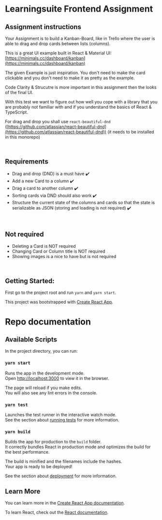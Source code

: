 # Learningsuite Frontend Assignment

## Assignment instructions
Your Assignment is to build a Kanban-Board, like in Trello where the user is able to drag and drop cards between lists (columns).

This is a great UI example built in React & Material UI: [https://minimals.cc/dashboard/kanban](https://minimals.cc/dashboard/kanban)

The given Example is just inspiration. You don't need to make the card clickable and you don't need to make it as pretty as the example.

Code Clarity & Strucutre is more important in this assignment then the looks of the final UI.

With this test we want to figure out how well you cope with a library that you are probably not familiar with and if you understand the basics of React & TypeScript.

For drag and drop you shall use `react-beautiful-dnd` ([https://github.com/atlassian/react-beautiful-dnd](https://github.com/atlassian/react-beautiful-dnd)) (it needs to be installed in this monorepo)

<br/>

## Requirements
- Drag and drop (DND) is a must have ✔️
- Add a new Card to a column ✔️
- Drag a card to another column ✔️
- Sorting cards via DND should also work ✔️
- Structure the current state of the columns and cards so that the state is serializable as JSON (storing and loading is not required) ✔️

<br/>

## Not required
- Deleting a Card is NOT required
- Changing Card or Column title is NOT required
- Showing images is a nice to have but is not required

<br/>

## Getting Started:

First go to the project root and run `yarn` and `yarn start`.

This project was bootstrapped with [Create React App](https://github.com/facebook/create-react-app).

# Repo documentation
## Available Scripts

In the project directory, you can run:

### `yarn start`

Runs the app in the development mode.\
Open [http://localhost:3000](http://localhost:3000) to view it in the browser.

The page will reload if you make edits.\
You will also see any lint errors in the console.

### `yarn test`

Launches the test runner in the interactive watch mode.\
See the section about [running tests](https://facebook.github.io/create-react-app/docs/running-tests) for more information.

### `yarn build`

Builds the app for production to the `build` folder.\
It correctly bundles React in production mode and optimizes the build for the best performance.

The build is minified and the filenames include the hashes.\
Your app is ready to be deployed!

See the section about [deployment](https://facebook.github.io/create-react-app/docs/deployment) for more information.

## Learn More

You can learn more in the [Create React App documentation](https://facebook.github.io/create-react-app/docs/getting-started).

To learn React, check out the [React documentation](https://reactjs.org/).
